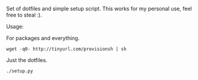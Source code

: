 Set of dotfiles and simple setup script. This works for my personal use,
feel free to steal :).

Usage:

For packages and everything.

    wget -q0- http://tinyurl.com/provisionsh | sh

Just the dotfiles.

    ./setup.py

